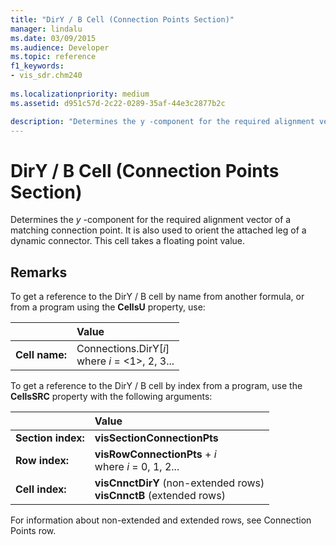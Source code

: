 ```yaml
---
title: "DirY / B Cell (Connection Points Section)" 
manager: lindalu
ms.date: 03/09/2015
ms.audience: Developer
ms.topic: reference
f1_keywords:
- vis_sdr.chm240
 
ms.localizationpriority: medium
ms.assetid: d951c57d-2c22-0289-35af-44e3c2877b2c

description: "Determines the y -component for the required alignment vector of a matching connection point. It is also used to orient the attached leg of a dynamic connector. This cell takes a floating point value."
---
```


# DirY / B Cell (Connection Points Section)

Determines the *y* -component for the required alignment vector of a matching connection point. It is also used to orient the attached leg of a dynamic connector. This cell takes a floating point value.
  
## Remarks

To get a reference to the DirY / B cell by name from another formula, or from a program using the **CellsU** property, use:
  
||Value |
|:-----|:-----|
|**Cell name:**  <br/> |Connections.DirY[*i*]           <br/>where *i* = <1>, 2, 3... |

To get a reference to the DirY / B cell by index from a program, use the **CellsSRC** property with the following arguments:
  
||Value |
|:-----|:-----|
|**Section index:**  <br/> |**visSectionConnectionPts** <br/> |
|**Row index:**  <br/> |**visRowConnectionPts** + *i*           <br/>where *i* = 0, 1, 2... |
|**Cell index:**  <br/> |**visCnnctDirY** (non-extended rows)          <br/>**visCnnctB** (extended rows)  <br/> |

For information about non-extended and extended rows, see Connection Points row.
  